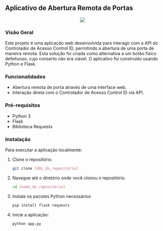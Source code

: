 ## Aplicativo de Abertura Remota de Portas

<div align="center">
    <img src="https://github.com/alexandrefreitass/abrirporta/assets/109884524/7a6c86ee-2c04-4dee-8892-5fa0ad355151" />
</div>

### Visão Geral
Este projeto é uma aplicação web desenvolvida para interagir com a API do Controlador de Acesso Control ID, permitindo a abertura de uma porta de maneira remota. Esta solução foi criada como alternativa a um botão físico defeituoso, cujo conserto não era viável. O aplicativo foi construído usando Python e Flask.

### Funcionalidades
- Abertura remota de porta através de uma interface web.
- Interação direta com o Controlador de Acesso Control ID via API.

### Pré-requisitos
- Python 3
- Flask
- Biblioteca Requests

### Instalação
Para executar a aplicação localmente:

1. Clone o repositório:
   ```bash
   git clone [URL_do_repositório]
    ```
2. Navegue até o diretório onde você clonou o repositório:
    ```bash
    cd [nome_do_repositório]
    ```
3. Instale os pacotes Python necessários:
    ```bash
    pip install flask requests
    ```
4. Inicie a aplicação:
    ```bash
    python app.py
    ```
